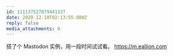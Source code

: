 ```yaml
---
id: 111137527879441337
date: 2020-12-10T02:13:55.000Z
reply: false
media_attachments: 0
---
```


搭了个 Mastodon 实例，用一段时间试试看。 https://m.eallion.com 

